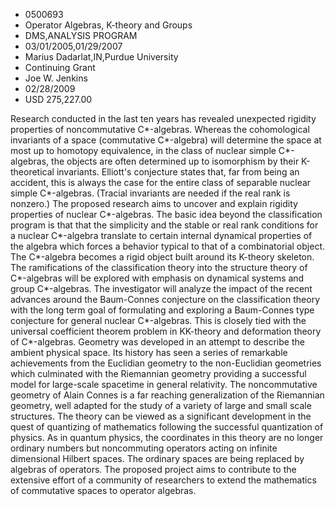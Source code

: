 
* 0500693
* Operator Algebras, K-theory and Groups
* DMS,ANALYSIS PROGRAM
* 03/01/2005,01/29/2007
* Marius Dadarlat,IN,Purdue University
* Continuing Grant
* Joe W. Jenkins
* 02/28/2009
* USD 275,227.00

Research conducted in the last ten years has revealed unexpected rigidity
properties of noncommutative C*-algebras. Whereas the cohomological invariants
of a space (commutative C*-algebra) will determine the space at most up to
homotopy equivalence, in the class of nuclear simple C*-algebras, the objects
are often determined up to isomorphism by their K-theoretical invariants.
Elliott's conjecture states that, far from being an accident, this is always the
case for the entire class of separable nuclear simple C*-algebras. (Tracial
invariants are needed if the real rank is nonzero.) The proposed research aims
to uncover and explain rigidity properties of nuclear C*-algebras. The basic
idea beyond the classification program is that that the simplicity and the
stable or real rank conditions for a nuclear C*-algebra translate to certain
internal dynamical properties of the algebra which forces a behavior typical to
that of a combinatorial object. The C*-algebra becomes a rigid object built
around its K-theory skeleton. The ramifications of the classification theory
into the structure theory of C*-algebras will be explored with emphasis on
dynamical systems and group C*-algebras. The investigator will analyze the
impact of the recent advances around the Baum-Connes conjecture on the
classification theory with the long term goal of formulating and exploring a
Baum-Connes type conjecture for general nuclear C*-algebras. This is closely
tied with the universal coefficient theorem problem in KK-theory and deformation
theory of C*-algebras. Geometry was developed in an attempt to describe the
ambient physical space. Its history has seen a series of remarkable achievements
from the Euclidian geometry to the non-Euclidian geometries which culminated
with the Riemannian geometry providing a successful model for large-scale
spacetime in general relativity. The noncommutative geometry of Alain Connes is
a far reaching generalization of the Riemannian geometry, well adapted for the
study of a variety of large and small scale structures. The theory can be viewed
as a significant development in the quest of quantizing of mathematics following
the successful quantization of physics. As in quantum physics, the coordinates
in this theory are no longer ordinary numbers but noncommuting operators acting
on infinite dimensional Hilbert spaces. The ordinary spaces are being replaced
by algebras of operators. The proposed project aims to contribute to the
extensive effort of a community of researchers to extend the mathematics of
commutative spaces to operator algebras.


